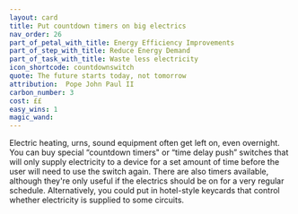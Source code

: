 ```yaml
---
layout: card
title: Put countdown timers on big electrics
nav_order: 26
part_of_petal_with_title: Energy Efficiency Improvements
part_of_step_with_title: Reduce Energy Demand
part_of_task_with_title: Waste less electricity
icon_shortcode: countdownswitch
quote: The future starts today, not tomorrow
attribution:  Pope John Paul II
carbon_number: 3
cost: ££
easy_wins: 1
magic_wand: 
---
```


<p>Electric heating, urns, sound equipment often get left on, even overnight.  You can buy special “countdown timers" or  “time delay push” switches that will only supply electricity to a device for a set amount of time before the user will need to use the switch again.   There are also timers available, although they're only useful if the electrics should be on for a very regular schedule.   Alternatively, you could put in hotel-style keycards that control whether electricity is supplied to some circuits.</p> 
